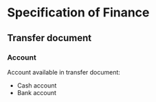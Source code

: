 # Specification of Finance

## Transfer document

### Account

Account available in transfer document:
- Cash account
- Bank account


